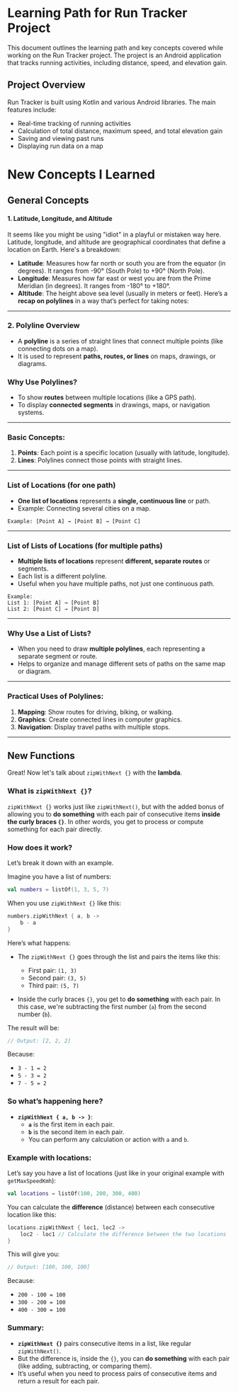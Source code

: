 # Learning Path for Run Tracker Project

This document outlines the learning path and key concepts covered while working on the Run Tracker
project. The project is an Android application that tracks running activities, including distance,
speed, and elevation gain.

## Project Overview

Run Tracker is built using Kotlin and various Android libraries. The main features include:

- Real-time tracking of running activities
- Calculation of total distance, maximum speed, and total elevation gain
- Saving and viewing past runs
- Displaying run data on a map

# New Concepts I Learned

## General Concepts

#### 1. Latitude, Longitude, and Altitude

It seems like you might be using "idiot" in a playful or mistaken way here. Latitude, longitude, and
altitude are geographical coordinates that define a location on Earth. Here's a breakdown:

* **Latitude**: Measures how far north or south you are from the equator (in degrees). It ranges
  from -90° (South Pole) to +90° (North Pole).
* **Longitude**: Measures how far east or west you are from the Prime Meridian (in degrees). It
  ranges from -180° to +180°.
* **Altitude**: The height above sea level (usually in meters or feet).
  Here’s a **recap on polylines** in a way that’s perfect for taking notes:

---

### 2. Polyline Overview

- A **polyline** is a series of straight lines that connect multiple points (like connecting dots on
  a map).
- It is used to represent **paths, routes, or lines** on maps, drawings, or diagrams.

### **Why Use Polylines?**

- To show **routes** between multiple locations (like a GPS path).
- To display **connected segments** in drawings, maps, or navigation systems.

---

### **Basic Concepts:**

1. **Points**: Each point is a specific location (usually with latitude, longitude).
2. **Lines**: Polylines connect those points with straight lines.

---

### **List of Locations (for one path)**

- **One list of locations** represents a **single, continuous line** or path.
- Example: Connecting several cities on a map.

```text
Example: [Point A] → [Point B] → [Point C]
```

---

### **List of Lists of Locations (for multiple paths)**

- **Multiple lists of locations** represent **different, separate routes** or segments.
- Each list is a different polyline.
- Useful when you have multiple paths, not just one continuous path.

```text
Example:
List 1: [Point A] → [Point B]
List 2: [Point C] → [Point D]
```

---

### **Why Use a List of Lists?**

- When you need to draw **multiple polylines**, each representing a separate segment or route.
- Helps to organize and manage different sets of paths on the same map or diagram.

---

### **Practical Uses of Polylines:**

1. **Mapping**: Show routes for driving, biking, or walking.
2. **Graphics**: Create connected lines in computer graphics.
3. **Navigation**: Display travel paths with multiple stops.


---
## New Functions
Great! Now let's talk about `zipWithNext {}` with the **lambda**.

### What is `zipWithNext {}`?

`zipWithNext {}` works just like `zipWithNext()`, but with the added bonus of allowing you to **do something** with each pair of consecutive items **inside the curly braces `{}`**. In other words, you get to process or compute something for each pair directly.

### How does it work?

Let’s break it down with an example.

Imagine you have a list of numbers:

```kotlin
val numbers = listOf(1, 3, 5, 7)
```

When you use `zipWithNext {}` like this:

```kotlin
numbers.zipWithNext { a, b ->
    b - a
}
```

Here’s what happens:
- The `zipWithNext {}` goes through the list and pairs the items like this:
  - First pair: `(1, 3)`
  - Second pair: `(3, 5)`
  - Third pair: `(5, 7)`

- Inside the curly braces `{}`, you get to **do something** with each pair. In this case, we're subtracting the first number (`a`) from the second number (`b`).

The result will be:
```kotlin
// Output: [2, 2, 2]
```
Because:
- `3 - 1 = 2`
- `5 - 3 = 2`
- `7 - 5 = 2`

### So what’s happening here?

- **`zipWithNext { a, b -> }`**:
  - **`a`** is the first item in each pair.
  - **`b`** is the second item in each pair.
  - You can perform any calculation or action with `a` and `b`.

### Example with locations:

Let’s say you have a list of locations (just like in your original example with `getMaxSpeedKmh`):

```kotlin
val locations = listOf(100, 200, 300, 400)
```

You can calculate the **difference** (distance) between each consecutive location like this:

```kotlin
locations.zipWithNext { loc1, loc2 ->
    loc2 - loc1 // Calculate the difference between the two locations
}
```

This will give you:
```kotlin
// Output: [100, 100, 100]
```
Because:
- `200 - 100 = 100`
- `300 - 200 = 100`
- `400 - 300 = 100`

### Summary:

- **`zipWithNext {}`** pairs consecutive items in a list, like regular `zipWithNext()`.
- But the difference is, inside the `{}`, you can **do something** with each pair (like adding, subtracting, or comparing them).
- It’s useful when you need to process pairs of consecutive items and return a result for each pair.